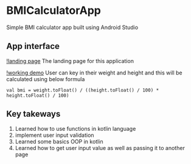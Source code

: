 # BMICalculatorApp
Simple BMI calculator app built using Android Studio

## App interface
[!landing page]()
The landing page for this application

[!working demo]()
User can key in their weight and height and this will be calculated using below formula

```
val bmi = weight.toFloat() / ((height.toFloat() / 100) * height.toFloat() / 100)
```

## Key takeways

1. Learned how to use functions in kotlin language
2. implement user input validation
3. Learned some basics OOP in kotlin
4. Learned how to get user input value as well as passing it to another page

